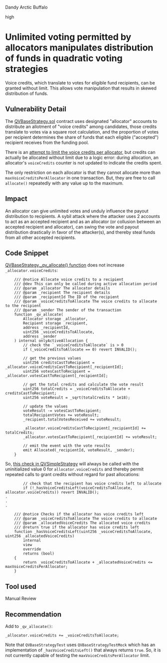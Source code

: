 Dandy Arctic Buffalo

high

# Unlimited voting permitted by allocators manipulates distribution of funds in quadratic voting strategies
Voice credits, which translate to votes for eligible fund recipients, can be granted without limit. This allows vote manipulation that results in skewed distribution of funds.

## Vulnerability Detail
The [QVBaseStrategy.sol](https://github.com/allo-protocol/allo-v2/blob/main/contracts/strategies/qv-base/QVBaseStrategy.sol) contract uses designated "allocator" accounts to distribute an allotment of "voice credits" among candidates, those credits translate to votes via a square root calculation, and the proportion of votes per recipient determines the share of funds that each eligible ("accepted") recipient receives from the funding pool. 

There is an [attempt to limit the voice credits per allocator](https://github.com/allo-protocol/allo-v2/blob/851571c27df5c16f6586ece2a1cb6fd0acf04ec9/contracts/strategies/qv-simple/QVSimpleStrategy.sol#L104), but credits can actually be allocated without limit due to a logic error:  during allocation, an allocator's `voiceCredits` counter is not updated to indicate the credits spent.

The only restriction on each allocator is that they cannot allocate more than `maxVoiceCreditsPerAllocator` in one transaction. But, they are free to call `allocate()` repeatedly with any value up to the maximum.

## Impact
An allocator can give unlimited votes and unduly influence the payout distribution to recipients. A sybil attack where the attacker uses 2 accounts to act as an accepted recipient and as an allocator (or collusion between an accepted recipient and allocator), can swing the vote and payout distribution drastically in favor of the attacker(s), and thereby steal funds from all other accepted recipients.

## Code Snippet
[QVBaseStrategy._qv_allocate() function](https://github.com/allo-protocol/allo-v2/blob/851571c27df5c16f6586ece2a1cb6fd0acf04ec9/contracts/strategies/qv-base/QVBaseStrategy.sol#L499-L534) does not increase `_allocator.voiceCredits`:
```solidity
    /// @notice Allocate voice credits to a recipient
    /// @dev This can only be called during active allocation period
    /// @param _allocator The allocator details
    /// @param _recipient The recipient details
    /// @param _recipientId The ID of the recipient
    /// @param _voiceCreditsToAllocate The voice credits to allocate to the recipient
    /// @param _sender The sender of the transaction
    function _qv_allocate(
        Allocator storage _allocator,
        Recipient storage _recipient,
        address _recipientId,
        uint256 _voiceCreditsToAllocate,
        address _sender
    ) internal onlyActiveAllocation {
        // check the `_voiceCreditsToAllocate` is > 0
        if (_voiceCreditsToAllocate == 0) revert INVALID();

        // get the previous values
        uint256 creditsCastToRecipient = _allocator.voiceCreditsCastToRecipient[_recipientId];
        uint256 votesCastToRecipient = _allocator.votesCastToRecipient[_recipientId];

        // get the total credits and calculate the vote result
        uint256 totalCredits = _voiceCreditsToAllocate + creditsCastToRecipient;
        uint256 voteResult = _sqrt(totalCredits * 1e18);

        // update the values
        voteResult -= votesCastToRecipient;
        totalRecipientVotes += voteResult;
        _recipient.totalVotesReceived += voteResult;

        _allocator.voiceCreditsCastToRecipient[_recipientId] += totalCredits;
        _allocator.votesCastToRecipient[_recipientId] += voteResult;

        // emit the event with the vote results
        emit Allocated(_recipientId, voteResult, _sender);
    }
```
So, [this check in QVSimpleStrategy](https://github.com/allo-protocol/allo-v2/blob/851571c27df5c16f6586ece2a1cb6fd0acf04ec9/contracts/strategies/qv-simple/QVSimpleStrategy.sol#L150C5-L150C5) will always be called with the uninitialized value 0 for `allocator.voiceCredits` and thereby permit repeated calls to grant credits without regard for past allocations:
```solidity
        // check that the recipient has voice credits left to allocate
        if (!_hasVoiceCreditsLeft(voiceCreditsToAllocate, allocator.voiceCredits)) revert INVALID();
.
.
.

    /// @notice Checks if the allocator has voice credits left
    /// @param _voiceCreditsToAllocate The voice credits to allocate
    /// @param _allocatedVoiceCredits The allocated voice credits
    /// @return true if the allocator has voice credits left
    function _hasVoiceCreditsLeft(uint256 _voiceCreditsToAllocate, uint256 _allocatedVoiceCredits)
        internal
        view
        override
        returns (bool)
    {
        return _voiceCreditsToAllocate + _allocatedVoiceCredits <= maxVoiceCreditsPerAllocator;
    }
```

## Tool used

Manual Review

## Recommendation
Add to `_qv_allocate()`:
```solidity
_allocator.voiceCredits += _voiceCreditsToAllocate;
```
Note that `QVBaseStrategyTest` uses `QVBaseStrategyTestMock` which has an implementation of `_hasVoiceCreditsLeft()` that always returns `true`. So, it is not currently capable of testing the `maxVoiceCreditsPerAllocator` limit.